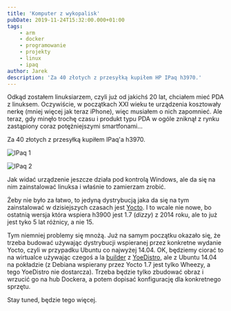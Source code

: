 ```yaml
---
title: 'Komputer z wykopalisk'
pubDate: 2019-11-24T15:32:00.000+01:00
tags:
    - arm
    - docker
    - programowanie
    - projekty
    - linux
    - ipaq
author: Jarek
description: 'Za 40 złotych z przesyłką kupiłem HP IPaq h3970.'
---
```


Odkąd zostałem linuksiarzem, czyli już od jakichś 20 lat, chciałem mieć PDA z linuksem. Oczywiście, w początkach XXI wieku te urządzenia kosztowały nerkę (mniej więcej jak teraz iPhone), więc musiałem o nich zapomnieć. Ale teraz, gdy minęło trochę czasu i produkt typu PDA w ogóle zniknął z rynku zastąpiony coraz potężniejszymi smartfonami...

Za 40 złotych z przesyłką kupiłem IPaq'a h3970.

![IPaq 1](https://1.bp.blogspot.com/-Ki7jcCHatS8/XdqPq-C8DhI/AAAAAAAAHF4/dqbHXVuX6MAsyvavaavv6YIU0ogt47ekACKgBGAsYHg/s800/IMG_20191118_225247.jpg)

![IPaq 2](https://1.bp.blogspot.com/-RcTV2EtIUp4/XdqPq1IWJeI/AAAAAAAAHF4/fxCFHKAZdp89FU_Zhnk-3wrf2xOO8UqegCKgBGAsYHg/s800/IMG_20191118_224241.jpg)

Jak widać urządzenie jeszcze działa pod kontrolą Windows, ale da się na nim zainstalować linuksa i właśnie to zamierzam zrobić.

Żeby nie było za łatwo, to jedyną dystrybucją jaka da się na tym zainstalować w dzisiejszych czasach jest [Yocto](https://www.yoctoproject.org/). I to wcale nie nowe, bo ostatnią wersja która wspiera h3900 jest 1.7 (_dizzy_) z 2014 roku, ale to już jest tyko 5 lat różnicy, a nie 15.

Tym niemniej problemy się mnożą. Już na samym początku okazało się, że trzeba budować używając dystrybucji wspieranej przez konkretne wydanie Yocto, czyli w przypadku Ubuntu co najwyżej 14.04. OK, będziemy ciorać to na wirtualce używając czegoś a la [builder](https://github.com/YoeDistro/docker-yoe-build) z [YoeDistro](https://github.com/YoeDistro/yoe-distro), ale z Ubuntu 14.04 na pokładzie (z Debiana wspierany przez Yocto 1.7 jest tylko Wheezy, a tego YoeDistro nie dostarcza). Trzeba będzie tylko zbudować obraz i wrzucić go na hub Dockera, a potem dopisać konfigurację dla konkretnego sprzętu.

Stay tuned, będzie tego więcej.
